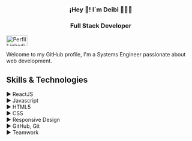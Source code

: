 <p align="center" width="300">
   <h3 align="center">¡Hey 👋! I´m Deibi 👨🏻‍💻</h3>
</p>

<p align="center" width="300">
   <h3 align="center">Full Stack Developer</h3>
            <div>
                <a href="https://www.linkedin.com/in/deibi-arias-58396a224" target="blank">
                            <img align="center" src="https://upload.wikimedia.org/wikipedia/commons/thumb/a/aa/LinkedIn_2021.svg/1920px-LinkedIn_2021.svg.png" alt="Perfil Linkedin" height="28px" width="56px" />
                 </a>
            </div>
            <span style="width: 8px;"> </span>
</p>
              



Welcome to my GitHub profile, I'm a Systems Engineer passionate about web development.

## Skills & Technologies

:arrow_forward: ReactJS  
:arrow_forward: Javascript  
:arrow_forward: HTML5  
:arrow_forward: CSS  
:arrow_forward: Responsive Design  
:arrow_forward: GitHub, Git  
:arrow_forward: Teamwork
